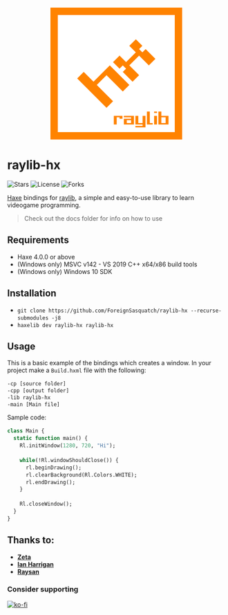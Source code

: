 <p align="center">
	<img src="logo-by-logo.png" alt="raylib-hx Logo">
</p>

# raylib-hx

![Stars](https://img.shields.io/github/stars/ForeignSasquatch/hxRaylib?style=flat-square) ![License](https://img.shields.io/github/license/ForeignSasquatch/hxRaylib?style=flat-square) ![Forks](https://img.shields.io/github/forks/ForeignSasquatch/hxRaylib?style=flat-square)

[Haxe](https://haxe.org/) bindings for [raylib](https://raylib.com), a simple and easy-to-use library to learn videogame programming.

> Check out the docs folder for info on how to use

Requirements
-------------
- Haxe 4.0.0 or above
- (Windows only) MSVC v142 - VS 2019 C++ x64/x86 build tools
- (Windows only) Windows 10 SDK

Installation
-------------
- `git clone https://github.com/ForeignSasquatch/raylib-hx --recurse-submodules -j8`
- `haxelib dev raylib-hx raylib-hx`

Usage
-----------
This is a basic example of the bindings which creates a window.
In your project make a ``Build.hxml`` file with the following:
```
-cp [source folder]
-cpp [output folder]
-lib raylib-hx
-main [Main file]
```
Sample code:
```haxe
class Main {
  static function main() {
    Rl.initWindow(1280, 720, "Hi");
    
    while(!Rl.windowShouldClose()) {
      rl.beginDrawing();
      rl.clearBackground(Rl.Colors.WHITE);
      rl.endDrawing();
    }
    
    Rl.closeWindow();
  }
}

```

Thanks to:
----------
- **[Zeta](https://github.com/Apprentice-Alchemist)**
- **[Ian Harrigan](https://github.com/ianharrigan)**
- **[Raysan](https://github.com/raysan5)**

### Consider supporting
[![ko-fi](https://ko-fi.com/img/githubbutton_sm.svg)](https://ko-fi.com/W7W77EX85)
